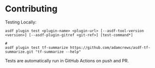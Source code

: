 # Contributing

Testing Locally:

```shell
asdf plugin test <plugin-name> <plugin-url> [--asdf-tool-version <version>] [--asdf-plugin-gitref <git-ref>] [test-command*]

#
asdf plugin test tf-summarize https://github.com/adamcrews/asdf-tf-summarize.git "tf-summarize --help"
```

Tests are automatically run in GitHub Actions on push and PR.
